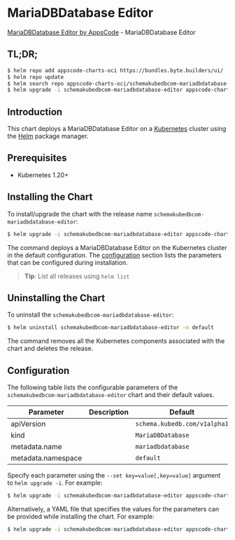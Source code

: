 # MariaDBDatabase Editor

[MariaDBDatabase Editor by AppsCode](https://appscode.com) - MariaDBDatabase Editor

## TL;DR;

```bash
$ helm repo add appscode-charts-oci https://bundles.byte.builders/ui/
$ helm repo update
$ helm search repo appscode-charts-oci/schemakubedbcom-mariadbdatabase-editor --version=v0.11.0
$ helm upgrade -i schemakubedbcom-mariadbdatabase-editor appscode-charts-oci/schemakubedbcom-mariadbdatabase-editor -n default --create-namespace --version=v0.11.0
```

## Introduction

This chart deploys a MariaDBDatabase Editor on a [Kubernetes](http://kubernetes.io) cluster using the [Helm](https://helm.sh) package manager.

## Prerequisites

- Kubernetes 1.20+

## Installing the Chart

To install/upgrade the chart with the release name `schemakubedbcom-mariadbdatabase-editor`:

```bash
$ helm upgrade -i schemakubedbcom-mariadbdatabase-editor appscode-charts-oci/schemakubedbcom-mariadbdatabase-editor -n default --create-namespace --version=v0.11.0
```

The command deploys a MariaDBDatabase Editor on the Kubernetes cluster in the default configuration. The [configuration](#configuration) section lists the parameters that can be configured during installation.

> **Tip**: List all releases using `helm list`

## Uninstalling the Chart

To uninstall the `schemakubedbcom-mariadbdatabase-editor`:

```bash
$ helm uninstall schemakubedbcom-mariadbdatabase-editor -n default
```

The command removes all the Kubernetes components associated with the chart and deletes the release.

## Configuration

The following table lists the configurable parameters of the `schemakubedbcom-mariadbdatabase-editor` chart and their default values.

|     Parameter      | Description |                 Default                 |
|--------------------|-------------|-----------------------------------------|
| apiVersion         |             | <code>schema.kubedb.com/v1alpha1</code> |
| kind               |             | <code>MariaDBDatabase</code>            |
| metadata.name      |             | <code>mariadbdatabase</code>            |
| metadata.namespace |             | <code>default</code>                    |


Specify each parameter using the `--set key=value[,key=value]` argument to `helm upgrade -i`. For example:

```bash
$ helm upgrade -i schemakubedbcom-mariadbdatabase-editor appscode-charts-oci/schemakubedbcom-mariadbdatabase-editor -n default --create-namespace --version=v0.11.0 --set apiVersion=schema.kubedb.com/v1alpha1
```

Alternatively, a YAML file that specifies the values for the parameters can be provided while
installing the chart. For example:

```bash
$ helm upgrade -i schemakubedbcom-mariadbdatabase-editor appscode-charts-oci/schemakubedbcom-mariadbdatabase-editor -n default --create-namespace --version=v0.11.0 --values values.yaml
```

